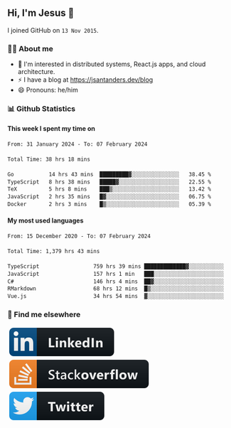 ## Hi, I'm Jesus 👋

I joined GitHub on `13 Nov 2015`.

<!-- Talking about you -->

### 👨‍💻 About me

- 👦 I'm interested in distributed systems, React.js apps, and cloud architecture.
- ⚡️ I have a blog at <https://jsantanders.dev/blog>
- 😄 Pronouns: he/him

### 📊 Github Statistics

#### This week I spent my time on

<!--START_SECTION:weekly-->

```txt
From: 31 January 2024 - To: 07 February 2024

Total Time: 38 hrs 18 mins

Go           14 hrs 43 mins  █████████▓░░░░░░░░░░░░░░░   38.45 %
TypeScript   8 hrs 38 mins   █████▓░░░░░░░░░░░░░░░░░░░   22.55 %
TeX          5 hrs 8 mins    ███▒░░░░░░░░░░░░░░░░░░░░░   13.42 %
JavaScript   2 hrs 35 mins   █▓░░░░░░░░░░░░░░░░░░░░░░░   06.75 %
Docker       2 hrs 3 mins    █▒░░░░░░░░░░░░░░░░░░░░░░░   05.39 %
```

<!--END_SECTION:weekly-->

#### My most used languages

<!--START_SECTION:alltime-->

```txt
From: 15 December 2020 - To: 07 February 2024

Total Time: 1,379 hrs 43 mins

TypeScript                 759 hrs 39 mins █████████████▓░░░░░░░░░░░   55.06 %
JavaScript                 157 hrs 1 min   ███░░░░░░░░░░░░░░░░░░░░░░   11.38 %
C#                         146 hrs 4 mins  ██▓░░░░░░░░░░░░░░░░░░░░░░   10.59 %
RMarkdown                  68 hrs 12 mins  █▒░░░░░░░░░░░░░░░░░░░░░░░   04.94 %
Vue.js                     34 hrs 54 mins  ▓░░░░░░░░░░░░░░░░░░░░░░░░   02.53 %
```

<!--END_SECTION:alltime-->

### 📢 Find me elsewhere

<p>
  <a target="_blank" href="https://linkedin.com/in/jsantanders">
    <img src="https://github.com/jsantanders/jsantanders/blob/master/img/linkedin.svg" alt="LinkedIn" style="vertical-align:top; margin:4px">
  </a>
  
  <a target="_blank" href="https://stackoverflow.com/users/7318331/jesus-santander">
    <img src="https://github.com/jsantanders/jsantanders/blob/master/img/stackoverflow.svg" alt="StackOverflow" style="vertical-align:top; margin:4px">
  </a>
  
  <a target="_blank" href="http://twitter.com/jsantanders">
    <img src="https://github.com/jsantanders/jsantanders/blob/master/img/twitter.svg" alt="Twitter" style="vertical-align:top; margin:4px">
  </a>
</p>
